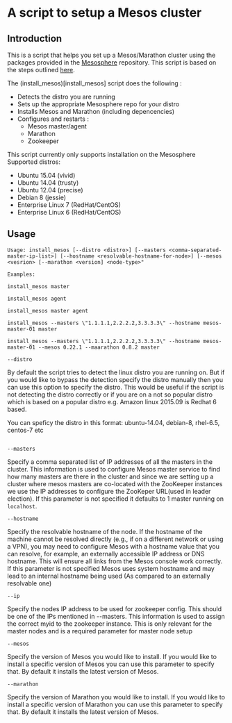 # A script to setup a Mesos cluster
## Introduction
This is a script that helps you set up a Mesos/Marathon cluster using the packages provided in the [Mesosphere](https://mesosphere.com/) repository. This script is based on the steps outlined [here](https://open.mesosphere.com/getting-started/install/).

The (install_mesos)[install_mesos] script does the following : 
* Detects the distro you are running
* Sets up the appropriate Mesosphere repo for your distro
* Installs Mesos and Marathon (including depencencies)
* Configures and restarts :
   * Mesos master/agent
   * Marathon
   * Zookeeper

This script currently only supports installation on the Mesosphere Supported distros: 

* Ubuntu 15.04 (vivid)
* Ubuntu 14.04 (trusty)
* Ubuntu 12.04 (precise)
* Debian 8 (jessie)
* Enterprise Linux 7 (RedHat/CentOS)
* Enterprise Linux 6 (RedHat/CentOS)

## Usage

```
Usage: install_mesos [--distro <distro>] [--masters <comma-separated-master-ip-list>] [--hostname <resolvable-hostname-for-node>] [--mesos <vesrion> [--marathon <version] <node-type>"

Examples:

install_mesos master

install_mesos agent

install_mesos master agent

install_mesos --masters \"1.1.1.1,2.2.2.2,3.3.3.3\" --hostname mesos-master-01 master

install_mesos --masters \"1.1.1.1,2.2.2.2,3.3.3.3\" --hostname mesos-master-01 --mesos 0.22.1 --maarathon 0.8.2 master 
```

```
--distro
```
By default the script tries to detect the linux distro you are running on. But if you would like to bypass the detection specify the distro manually then you can use this option to specify the distro. This would be useful if the script is not detecting the distro correctly or if you are on a not so popular distro which is based on a popular distro e.g. Amazon linux 2015.09 is Redhat 6 based.

You can speficy the distro in this format: ubuntu-14.04, debian-8, rhel-6.5, centos-7 etc
```

--masters
```
Specify a comma separated list of IP addresses of all the masters in the cluster. This information is used to configure Mesos master service to find how many masters are there in the cluster and since we are setting up a cluster where mesos masters are co-located with the ZooKeeper instances we use the IP addresses to configure the ZooKeper URL(used in leader election). If this parameter is not specified it defaults to 1 master running on `localhost`.

```
--hostname
```
Specify the resolvable hostname of the node. If the hostname of the machine cannot be resolved directly (e.g., if on a different network or using a VPN), you may need to configure Mesos with a hostname value that you can resolve, for example, an externally accessible IP address or DNS hostname. This will ensure all links from the Mesos console work correctly. If this parameter is not specified Mesos uses system hostname and may lead to an internal hostname being used (As compared to an externally resolvable one)

```
--ip
```
Specify the nodes IP address to be used for zookeeper config. This should be one of the IPs mentioned in --masters. This information is used to assign the correct myid to the zookeeper instance. This is only relevant for the master nodes and is a required parameter for master node setup 

```
--mesos
```
Specify the version of Mesos you would like to install. If you would like to install a specific version of Mesos you can use this parameter to specify that. By default it installs the latest version of Mesos.

```
--marathon
```
Specify the version of Marathon you would like to install. If you would like to install a specific version of Marathon you can use this parameter to specify that. By default it installs the latest version of Mesos.
